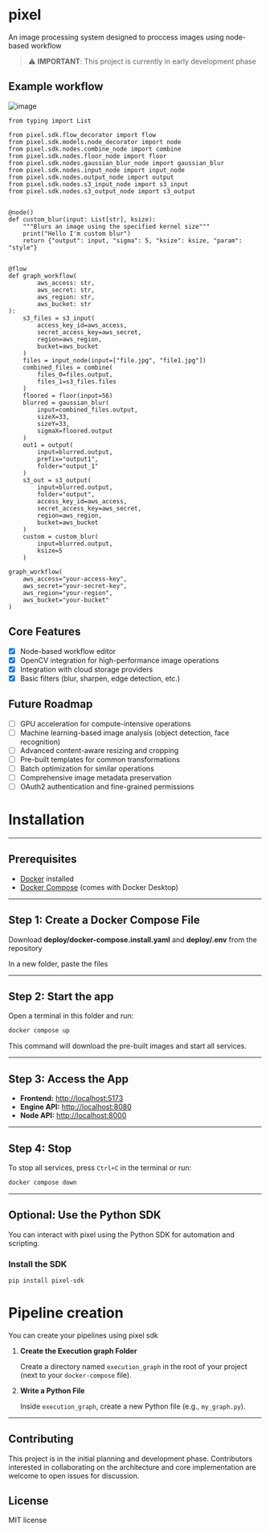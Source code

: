 # pixel
An image processing system designed to proccess images using node-based workflow

> ⚠️ **IMPORTANT**: This project is currently in early development phase

## Example workflow
![image](https://github.com/user-attachments/assets/a4c38118-e976-42d3-b599-abfa7d92621f)

```
from typing import List

from pixel.sdk.flow_decorator import flow
from pixel.sdk.models.node_decorator import node
from pixel.sdk.nodes.combine_node import combine
from pixel.sdk.nodes.floor_node import floor
from pixel.sdk.nodes.gaussian_blur_node import gaussian_blur
from pixel.sdk.nodes.input_node import input_node
from pixel.sdk.nodes.output_node import output
from pixel.sdk.nodes.s3_input_node import s3_input
from pixel.sdk.nodes.s3_output_node import s3_output


@node()
def custom_blur(input: List[str], ksize):
    """Blurs an image using the specified kernel size"""
    print("Hello I'm custom blur")
    return {"output": input, "sigma": 5, "ksize": ksize, "param": "style"}


@flow
def graph_workflow(
        aws_access: str,
        aws_secret: str,
        aws_region: str,
        aws_bucket: str
):
    s3_files = s3_input(
        access_key_id=aws_access,
        secret_access_key=aws_secret,
        region=aws_region,
        bucket=aws_bucket
    )
    files = input_node(input=["file.jpg", "file1.jpg"])
    combined_files = combine(
        files_0=files.output,
        files_1=s3_files.files
    )
    floored = floor(input=56)
    blurred = gaussian_blur(
        input=combined_files.output,
        sizeX=33,
        sizeY=33,
        sigmaX=floored.output
    )
    out1 = output(
        input=blurred.output,
        prefix="output1",
        folder="output_1"
    )
    s3_out = s3_output(
        input=blurred.output,
        folder="output",
        access_key_id=aws_access,
        secret_access_key=aws_secret,
        region=aws_region,
        bucket=aws_bucket
    )
    custom = custom_blur(
        input=blurred.output,
        ksize=5
    )

graph_workflow(
    aws_access="your-access-key",
    aws_secret="your-secret-key",
    aws_region="your-region",
    aws_bucket="your-bucket"
)
```

## Core Features

- [x] Node-based workflow editor
- [x] OpenCV integration for high-performance image operations
- [x] Integration with cloud storage providers
- [x] Basic filters (blur, sharpen, edge detection, etc.)

## Future Roadmap

- [ ] GPU acceleration for compute-intensive operations
- [ ] Machine learning-based image analysis (object detection, face recognition)
- [ ] Advanced content-aware resizing and cropping
- [ ] Pre-built templates for common transformations
- [ ] Batch optimization for similar operations
- [ ] Comprehensive image metadata preservation
- [ ] OAuth2 authentication and fine-grained permissions

# Installation
---
## Prerequisites
- [Docker](https://docs.docker.com/get-docker/) installed
- [Docker Compose](https://docs.docker.com/compose/install/) (comes with Docker Desktop)

---

## Step 1: Create a Docker Compose File

Download **deploy/docker-compose.install.yaml** and **deploy/.env** from the repository

In a new folder, paste the files

---

## Step 2: Start the app

Open a terminal in this folder and run:

```sh
docker compose up
```

This command will download the pre-built images and start all services.

---

## Step 3: Access the App

- **Frontend:** [http://localhost:5173](http://localhost:5173)
- **Engine API:** [http://localhost:8080](http://localhost:8080)
- **Node API:** [http://localhost:8000](http://localhost:8000)

---

## Step 4: Stop

To stop all services, press `Ctrl+C` in the terminal or run:

```sh
docker compose down
```

---

## Optional: Use the Python SDK

You can interact with pixel using the Python SDK for automation and scripting.

### Install the SDK

```sh
pip install pixel-sdk
```

# Pipeline creation

You can create your pipelines using pixel sdk

1. **Create the Execution graph Folder**

   Create a directory named `execution_graph` in the root of your project (next to your `docker-compose` file).

2. **Write a Python File**

   Inside `execution_graph`, create a new Python file (e.g., `my_graph.py`).
 
---

## Contributing

This project is in the initial planning and development phase. Contributors interested in collaborating on the architecture and core implementation are welcome to open issues for discussion.

## License

MIT license
